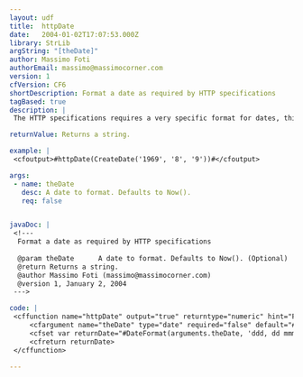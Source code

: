 ```yaml
---
layout: udf
title:  httpDate
date:   2004-01-02T17:07:53.000Z
library: StrLib
argString: "[theDate]"
author: Massimo Foti
authorEmail: massimo@massimocorner.com
version: 1
cfVersion: CF6
shortDescription: Format a date as required by HTTP specifications
tagBased: true
description: |
 The HTTP specifications requires a very specific format for dates, this is very important if you want to manipulate HTTP headers using the &lt;cfheader&gt; tag

returnValue: Returns a string.

example: |
 <cfoutput>#httpDate(CreateDate('1969', '8', '9'))#</cfoutput>

args:
 - name: theDate
   desc: A date to format. Defaults to Now().
   req: false


javaDoc: |
 <!---
  Format a date as required by HTTP specifications
  
  @param theDate      A date to format. Defaults to Now(). (Optional)
  @return Returns a string. 
  @author Massimo Foti (massimo@massimocorner.com) 
  @version 1, January 2, 2004 
 --->

code: |
 <cffunction name="httpDate" output="true" returntype="numeric" hint="Format a date as required by HTTP specifications">
     <cfargument name="theDate" type="date" required="false" default="#Now()#" hint="Date to format, default to Now()">
     <cfset var returnDate="#DateFormat(arguments.theDate, 'ddd, dd mmm yyyy')# #TimeFormat(arguments.theDate, 'HH:mm:ss')# GMT">
     <cfreturn returnDate>
 </cffunction>

---
```


